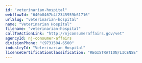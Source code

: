 ```yaml
---
id: "veterinarian-hospital"
webflowId: "640b8467b4f2345959b61716"
urlSlug: "veterinarian-hospital"
name: "Veterinarian Hospital"
filename: "veterinarian-hospital"
callToActionLink: "http://njconsumeraffairs.gov/vet"
agencyId: nj-consumer-affairs
divisionPhone: "(973)504-6500"
industryId: "Veterinarian Hospital"
licenseCertificationClassification: "REGISTRATION/LICENSE"
---
```

